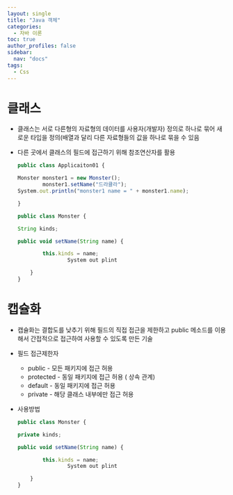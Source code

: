 ```yaml
---
layout: single
title: "Java 객체"
categories: 
  - 자바 이론
toc: true
author_profiles: false
sidebar:
  nav: "docs"
tags:
  - Css
---
```


# 클래스

- 클래스는 서로 다른형의 자료형의 데이터를 사용자(개발자) 정의로 하나로 묶어 새로운 타입을 정의(배열과 달리 다른 자료형들의 값을 하나로 묶을 수 있음
- 다른 곳에서 클래스의 필드에 접근하기 위해 참조연산자를 활용
    
    ```jsx
    public class Applicaiton01 {
    
    Monster monster1 = new Monster();
            monster1.setName("드라큘라");
    System.out.println("monster1 name = " + monster1.name);
    
    }
    ```
    
    ```jsx
    public class Monster {
    
    String kinds;
    
    public void setName(String name) {
    
            this.kinds = name;
    				System out plint
    
        }
    }
    ```
    

# 캡슐화

- 캡슐화는 결합도를 낮추기 위해 필드의 직접 접근을 제한하고 public 메소드를 이용해서 간접적으로 접근하여 사용할 수 있도록 만든 기술
- 필드 접근제한자
    - public - 모든 패키지에 접근 허용
    - protected - 동일 패키지에 접근 허용 ( 상속 관계)
    - default - 동일 패키지에 접근 허용
    - private - 해당 클래스 내부에만 접근 허용
- 사용방법
    
    ```jsx
    public class Monster {
    
    private kinds;
    
    public void setName(String name) {
    
            this.kinds = name;
    				System out plint
    
        }
    }
    ```